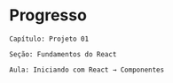 # Progresso

```
Capítulo: Projeto 01
```

```
Seção: Fundamentos do React
```

```
Aula: Iniciando com React → Componentes
```
